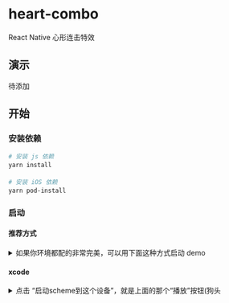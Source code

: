 # heart-combo

React Native 心形连击特效

## 演示

待添加

## 开始

### 安装依赖

```bash
# 安装 js 依赖
yarn install

# 安装 iOS 依赖
yarn pod-install

```

### 启动

#### 推荐方式

<details>
<summary>如果你环境都配的非常完美，可以用下面这种方式启动 demo</summary>

```bash
yarn ios
```

</details>

#### xcode

<details>
<summary>点击 “启动scheme到这个设备”，就是上面的那个“播放”按钮(狗头</summary>

![xcode](./images/xcode.png)

</details>

